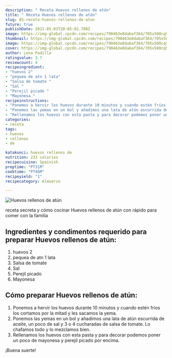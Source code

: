 ```yaml
---
description: " Receta Huevos rellenos de atún"
title: " Receta Huevos rellenos de atún"
slug: 85-receta-huevos-rellenos-de-atun
future: true
publishDate: 2021-05-03T20:05:02.708Z
image: https://img-global.cpcdn.com/recipes/790463e8dabaf364/705x500cq90/huevos-rellenos-de-atun-foto-principal.jpg
thumbnail: https://img-global.cpcdn.com/recipes/790463e8dabaf364/705x500cq90/huevos-rellenos-de-atun-foto-principal.jpg
image: https://img-global.cpcdn.com/recipes/790463e8dabaf364/705x500cq90/huevos-rellenos-de-atun-foto-principal.jpg
cover: https://img-global.cpcdn.com/recipes/790463e8dabaf364/705x500cq90/huevos-rellenos-de-atun-foto-principal.jpg
author: Lena Padilla
ratingvalue: 3.7
reviewcount: 4
recipeingredient:
- "huevos 2"
- "pequea de atn 1 lata"
- "Salsa de tomate "
- "Sal "
- "Perejil picado "
- "Mayonesa "
recipeinstructions:
- "Ponemos a hervir los huevos durante 10 minutos y cuando estén fríos los cortamos por la mitad y les sacamos la yema."
- "Ponemos las yemas en un bol y añadimos una lata de atún escurrida de aceite, un poco de sal y 3 o 4 cucharadas de salsa de tomate. Lo chafamos todo y lo mezclamos bien."
- "Rellenamos los huevos con esta pasta y para decorar podemos poner un poco de mayonesa y perejil picado por encima."
categories:
- receta
tags:
- huevos
- rellenos
- de

katakunci: huevos rellenos de 
nutrition: 233 calories
recipecuisine: Spainish
preptime: "PT31M"
cooktime: "PT46M"
recipeyield: "1"
recipecategory: Almuerzo

---
```



![Huevos rellenos de atún](https://img-global.cpcdn.com/recipes/790463e8dabaf364/705x500cq90/huevos-rellenos-de-atun-foto-principal.jpg)

receta secreta y cómo cocinar Huevos rellenos de atún con rápido para comer con la familia

<!--inarticleads1-->

## Ingredientes y condimentos requerido para preparar Huevos rellenos de atún:

1. huevos 2
1. pequea de atn 1 lata
1. Salsa de tomate 
1. Sal 
1. Perejil picado 
1. Mayonesa 



<!--inarticleads2-->

## Cómo preparar Huevos rellenos de atún:

1. Ponemos a hervir los huevos durante 10 minutos y cuando estén fríos los cortamos por la mitad y les sacamos la yema.
1. Ponemos las yemas en un bol y añadimos una lata de atún escurrida de aceite, un poco de sal y 3 o 4 cucharadas de salsa de tomate. Lo chafamos todo y lo mezclamos bien.
1. Rellenamos los huevos con esta pasta y para decorar podemos poner un poco de mayonesa y perejil picado por encima.



¡Buena suerte!

